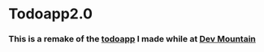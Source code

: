 # Todoapp2.0

### This is a remake of the [todoapp](https://github.com/sbrycebarker/todoapp) I made while at [Dev Mountain](https://devmountain.com/)
